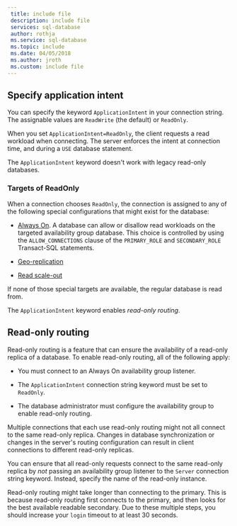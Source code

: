 ```yaml
---
 title: include file
 description: include file
 services: sql-database
 author: rothja
 ms.service: sql-database
 ms.topic: include
 ms.date: 04/05/2018
 ms.author: jroth
 ms.custom: include file
---
```

## Specify application intent

You can specify the keyword `ApplicationIntent` in your connection string. The assignable values are `ReadWrite` (the default) or `ReadOnly`.

When you set `ApplicationIntent=ReadOnly`, the client requests a read workload when connecting. The server enforces the intent at connection time, and during a `USE` database statement.

The `ApplicationIntent` keyword doesn't work with legacy read-only databases.  

### Targets of ReadOnly

When a connection chooses `ReadOnly`, the connection is assigned to any of the following special configurations that might exist for the database:

- [Always On](../../database-engine/availability-groups/windows/overview-of-always-on-availability-groups-sql-server.md). A database can allow or disallow read workloads on the targeted availability group database. This choice is controlled by using the `ALLOW_CONNECTIONS` clause of the `PRIMARY_ROLE` and `SECONDARY_ROLE` Transact-SQL statements.

- [Geo-replication](/azure/sql-database/sql-database-geo-replication-overview)

- [Read scale-out](/azure/sql-database/sql-database-read-scale-out)

If none of those special targets are available, the regular database is read from.

The `ApplicationIntent` keyword enables *read-only routing*.

## Read-only routing

Read-only routing is a feature that can ensure the availability of a read-only replica of a database. To enable read-only routing, all of the following apply:

- You must connect to an Always On availability group listener.

- The `ApplicationIntent` connection string keyword must be set to `ReadOnly`.

- The database administrator must configure the availability group to enable read-only routing.

Multiple connections that each use read-only routing might not all connect to the same read-only replica. Changes in database synchronization or changes in the server's routing configuration can result in client connections to different read-only replicas.

You can ensure that all read-only requests connect to the same read-only replica by *not* passing an availability group listener to the `Server` connection string keyword. Instead, specify the name of the read-only instance.

Read-only routing might take longer than connecting to the primary. This is because read-only routing first connects to the primary, and then looks for the best available readable secondary. Due to these multiple steps, you should increase your `login` timeout to at least 30 seconds.